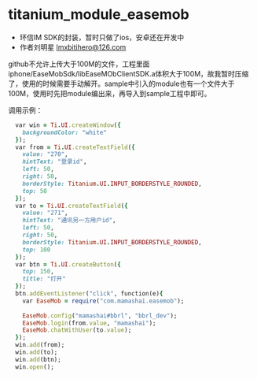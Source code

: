 # titanium_module_easemob
* 环信IM SDK的封装，暂时只做了ios，安卓还在开发中
* 作者刘明星 lmxbitihero@126.com

github不允许上传大于100M的文件，工程里面iphone/EaseMobSdk/libEaseMObClientSDK.a体积大于100M，故我暂时压缩了，使用的时候需要手动解开。sample中引入的module也有一个文件大于100M，使用时先把module编出来，再导入到sample工程中即可。

调用示例：
```ruby
  var win = Ti.UI.createWindow({
  	backgroundColor: "white"
  });
  var from = Ti.UI.createTextField({
  	value: "270",
  	hintText: "登录id",
  	left: 50,
  	right: 50, 
  	borderStyle: Titanium.UI.INPUT_BORDERSTYLE_ROUNDED,
  	top: 50
  });
  var to = Ti.UI.createTextField({
  	value: "271",
  	hintText: "通讯另一方用户id",
  	left: 50,
  	right: 50, 
  	borderStyle: Titanium.UI.INPUT_BORDERSTYLE_ROUNDED,
  	top: 100
  });
  var btn = Ti.UI.createButton({
  	top: 150,
  	title: "打开"
  });
  btn.addEventListener("click", function(e){
  	var EaseMob = require("com.mamashai.easemob");
  	
  	EaseMob.config("mamashai#bbrl", "bbrl_dev");
  	EaseMob.login(from.value, "mamashai");
  	EaseMob.chatWithUser(to.value);
  });
  win.add(from);
  win.add(to);
  win.add(btn);
  win.open();
```

